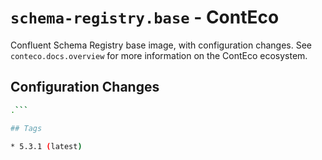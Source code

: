 # `schema-registry.base` - ContEco

Confluent Schema Registry base image, with configuration changes.
See `conteco.docs.overview` for more information on the ContEco ecosystem.

## Configuration Changes

```bash
.```

## Tags

* 5.3.1 (latest)
